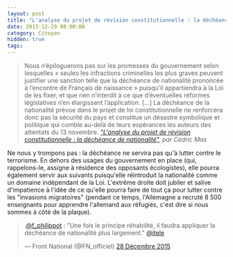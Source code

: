 ```yaml
---
layout: post
title: "L'analyse du projet de révision constitutionnelle : la déchéance de nationalité"
date: 2015-12-29 08:00:00
category: Citoyen
hidden: true
tags:
---
```


> Nous n’épiloguerons pas sur les promesses du gouvernement selon lesquelles «&nbsp;seules les infractions criminelles les plus graves peuvent justifier une sanction telle que la déchéance de nationalité prononcée à l’encontre de Français de naissance&nbsp;» puisqu’il appartiendra à la Loi de les fixer, et que rien n’interdit à ce que d’éventuelles réformes législatives n’en élargissent l’application.
> [...]
> La déchéance de la nationalité prévue dans le projet de loi constitutionnelle ne renforcera donc pas la sécurité du pays et constitue un désastre symbolique et politique qui comble au-delà de leurs espérances les auteurs des attentats du 13 novembre.
> <cite><a href="http://www.pauljorion.com/blog/2015/12/28/analyse-du-projet-de-loi-constitutionnelle-2-la-decheance-de-nationalite-par-cedric-mas/">"L'analyse du projet de révision constitutionnelle : la déchéance de nationalité"</a>, par Cédric Mas</cite>

Ne nous y trompons pas : la déchéance ne servira pas qu'à lutter contre le terrorisme. En dehors des usages du gouvernement en place (qui, rappelons-le, assigne à résidence des opposants écologistes), elle pourra également servir aux suivants puisqu'elle réintroduit la nationalité comme un domaine indépendant de la Loi. L'extrême droite doit jubiler et salive d'impatience à l'idée de ce qu'elle pourra faire de tout ça pour lutter contre les "invasions migratoires" (pendant ce temps, l'Allemagne a recruté 8 500 enseignants pour apprendre l'allemand aux réfugiés, c'est dire si nous sommes à côté de la plaque).

<blockquote class="twitter-tweet" lang="fr"><p lang="fr" dir="ltr">.<a href="https://twitter.com/f_philippot">@f_philippot</a> : &quot;Une fois le principe réhabilité, il faudra appliquer la déchéance de nationalité plus largement.&quot; <a href="https://twitter.com/itele">@itele</a></p>&mdash; Front National (@FN_officiel) <a href="https://twitter.com/FN_officiel/status/681377372977926144">28 Décembre 2015</a></blockquote>
<script async src="//platform.twitter.com/widgets.js" charset="utf-8"></script>
